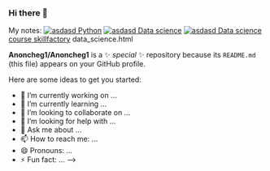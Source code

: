 ### Hi there 👋
My notes:
[![asdasd](https://www.python.org/static/favicon.ico) Python](https://anoncheg1.github.io/yet_another_insignificant_programming_notes/python.html)
[![asdasd](https://datascience.eu/wp-content/uploads/2019/12/cropped-data-science-46-1170621-3-32x32.png) Data science](https://anoncheg1.github.io/yet_another_insignificant_programming_notes/data_science.html)
[![asdasd](https://datascience.eu/wp-content/uploads/2019/12/cropped-data-science-46-1170621-3-32x32.png) Data science course skillfactory](https://anoncheg1.github.io/yet_another_insignificant_programming_notes/data_science_course.html)
data_science.html



**Anoncheg1/Anoncheg1** is a ✨ _special_ ✨ repository because its `README.md` (this file) appears on your GitHub profile.

Here are some ideas to get you started:

- 🔭 I’m currently working on ...
- 🌱 I’m currently learning ...
- 👯 I’m looking to collaborate on ...
- 🤔 I’m looking for help with ...
- 💬 Ask me about ...
- 📫 How to reach me: ...
- 😄 Pronouns: ...
- ⚡ Fun fact: ...
-->
